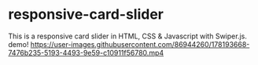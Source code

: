 # responsive-card-slider
 This is a responsive card slider in HTML, CSS & Javascript with Swiper.js.
demo!
https://user-images.githubusercontent.com/86944260/178193668-7476b235-5193-4493-9e59-c10911f56780.mp4
